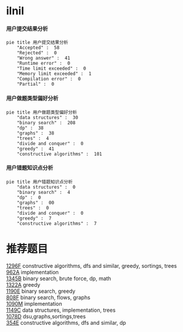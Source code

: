 # ilnil

<!-- tabs:start -->



#### **用户提交结果分析**

```mermaid
pie title 用户提交结果分析
    "Accepted" :  58
    "Rejected" :  0
    "Wrong answer" :  41
    "Runtime error" :  0
    "Time limit exceeded" :  0
    "Memory limit exceeded" :  1
    "Compilation error" :  0
    "Partial" :  0
```

#### **用户做题类型偏好分析**

```mermaid
pie title 用户做题类型偏好分析
    "data structures" :  30
    "binary search" :  208
    "dp" :  38
    "graphs" :  38
    "trees" :  4
    "divide and conquer" :  0
    "greedy" :  41
    "constructive algorithms" :  101
```
#### **用户错题知识点分析**

```mermaid
pie title 用户错题知识点分析
    "data structures" :  0
    "binary search" :  4
    "dp" :  0
    "graphs" :  00
    "trees" :  0
    "divide and conquer" :  0
    "greedy" :  7
    "constructive algorithms" :  7
```



<!-- tabs:end -->
# 推荐题目
[1296F](https://codeforces.com/contest/1296/problem/F)		constructive algorithms,
                        dfs and similar,
                        greedy,
                        sortings,
                        trees		  
[962A](https://codeforces.com/contest/962/problem/A)		implementation		  
[1345B](https://codeforces.com/contest/1345/problem/B)		binary search,
                        brute force,
                        dp,
                        math		  
[1322A](https://codeforces.com/contest/1322/problem/A)		greedy		  
[1190E](https://codeforces.com/contest/1190/problem/E)		binary search,
                        greedy		  
[808F](https://codeforces.com/contest/808/problem/F)		binary search,
                        flows,
                        graphs		  
[1090M](https://codeforces.com/contest/1090/problem/M)		implementation		  
[1149C](https://codeforces.com/contest/1149/problem/C)		data structures,
                        implementation,
                        trees		  
[1078D](https://codeforces.com/contest/1078/problem/D)		dsu,graphs,sortings,trees		  
[354E](https://codeforces.com/contest/354/problem/E)		constructive algorithms,
                        dfs and similar,
                        dp		  
